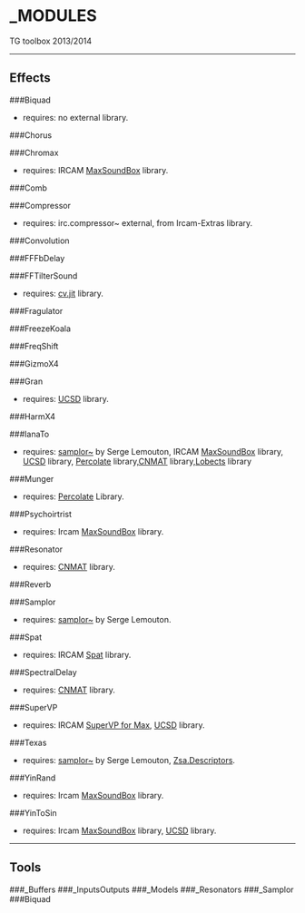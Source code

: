 _MODULES
========

TG toolbox 2013/2014
____
Effects	
-------
###Biquad	
- requires: no external library.	

###Chorus	
	
###Chromax	
- requires: IRCAM [MaxSoundBox](http://forumnet.ircam.fr/product/max-sound-box) library. 
	
###Comb	
	
###Compressor	
- requires: irc.compressor~ external, from Ircam-Extras library.
	

###Convolution	

###FFFbDelay

###FFTilterSound	
- requires: [cv.jit](http://jmpelletier.com/cvjit/) library.

###Fragulator		

###FreezeKoala		

###FreqShift	

###GizmoX4	

###Gran	
- requires: [UCSD](http://crca-archive.ucsd.edu/~tapel/software.html) library.
		
###HarmX4		
	
###IanaTo	
- requires: [samplor~](http://serge.lemouton.free.fr/maxobjects/index.php?m=08&y=08&entry=entry080828-010735) by Serge Lemouton, IRCAM [MaxSoundBox](http://forumnet.ircam.fr/product/max-sound-box) library, 
[UCSD](http://crca-archive.ucsd.edu/~tapel/software.html) library, 
[Percolate](http://music.columbia.edu/percolate/) library,[CNMAT](http://cnmat.berkeley.edu/downloads) library,[Lobects](http://artsites.ucsc.edu/EMS/music/research/lobjects.readme.html) library
 

###Munger
- requires: [Percolate](http://music.columbia.edu/percolate/) Library.	
	
###Psychoirtrist	
- requires: Ircam [MaxSoundBox](http://forumnet.ircam.fr/product/max-sound-box) library.	
	
###Resonator	
- requires: [CNMAT](http://cnmat.berkeley.edu/downloads) library.	

###Reverb		

###Samplor
- requires: [samplor~](http://serge.lemouton.free.fr/maxobjects/index.php?m=08&y=08&entry=entry080828-010735) by Serge Lemouton.	

###Spat		
- requires: IRCAM [Spat](http://forumnet.ircam.fr/product/spat/) library.	
	
###SpectralDelay	
- requires: [CNMAT](http://cnmat.berkeley.edu/downloads) library.	

###SuperVP		
- requires: IRCAM [SuperVP for Max](http://forumnet.ircam.fr/product/supervp-max/), [UCSD](http://crca-archive.ucsd.edu/~tapel/software.html) library.

###Texas	
- requires: [samplor~](http://serge.lemouton.free.fr/maxobjects/index.php?m=08&y=08&entry=entry080828-010735) by Serge Lemouton, [Zsa.Descriptors](http://www.e--j.com/index.php/what-is-zsa-descriptors/).	

###YinRand
- requires: Ircam [MaxSoundBox](http://forumnet.ircam.fr/product/max-sound-box) library.	

###YinToSin	
- requires: Ircam [MaxSoundBox](http://forumnet.ircam.fr/product/max-sound-box) library, [UCSD](http://crca-archive.ucsd.edu/~tapel/software.html) library.
____
Tools	
-------
###_Buffers	
###_InputsOutputs
###_Models
###_Resonators
###_Samplor
###Biquad	


	
		
